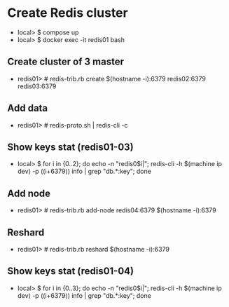 # Create Redis cluster

* local> $ compose up
* local> $ docker exec -it redis01 bash

## Create cluster of 3 master

* redis01> # redis-trib.rb create $(hostname -i):6379 redis02:6379 redis03:6379

## Add data

* redis01> # redis-proto.sh | redis-cli -c

## Show keys stat (redis01-03)

* local> $ for i in {0..2}; do echo -n "redis0$i|"; redis-cli -h $(machine ip dev) -p $(($i+6379)) info | grep "db.*:key"; done

## Add node

* redis01> # redis-trib.rb add-node redis04:6379 $(hostname -i):6379

## Reshard

* redis01> # redis-trib.rb reshard $(hostname -i):6379

## Show keys stat (redis01-04)

* local> $ for i in {0..3}; do echo -n "redis0$i|"; redis-cli -h $(machine ip dev) -p $(($i+6379)) info | grep "db.*:key"; done

